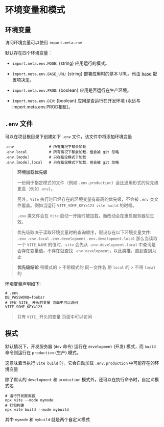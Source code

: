 # 环境变量和模式

## 环境变量

访问环境变量可以使用 `import.meta.env`

默认存在四个环境变量：

- `import.meta.env.MODE`: {string} 应用运行的模式。

- `import.meta.env.BASE_URL`: {string} 部署应用时的基本 URL。他由 [base](https://cn.vitejs.dev/config/#base) 配置项决定。

- `import.meta.env.PROD`: {boolean} 应用是否运行在生产环境。

- `import.meta.env.DEV`: {boolean} 应用是否运行在开发环境 (永远与 import.meta.env.PROD相反)。

## `.env` 文件

可以在项目根目录下创建如下 `.env` 文件，该文件中将添加环境变量

```
.env                # 所有情况下都会加载
.env.local          # 所有情况下都会加载，但会被 git 忽略
.env.[mode]         # 只在指定模式下加载
.env.[mode].local   # 只在指定模式下加载，但会被 git 忽略
```

> **环境加载优先级**
>
> 一份用于指定模式的文件（例如 `.env.production`）会比通用形式的优先级更高（例如 `.env`）。
>
> 另外，`Vite` 执行时已经存在的环境变量有最高的优先级，不会被 `.env` 类文件覆盖。例如当运行 `VITE_SOME_KEY=123 vite build` 的时候。
>
> `.env` 类文件会在 `Vite` 启动一开始时被加载，而改动会在重启服务器后生效。

> 优先级取决于读取环境变量时的查询顺序，假设存在以下环境变量文件:
> `.env`
> `.env.local`
> `.env.development`
> `.env.development.local`
> 那么当读取一个 `VITE_NAME` 的值时，`vite` 会先从 `.env.development.local` 中查询是否存在变量值，不存在就查找 `.env.development`，以此类推，直到查到为止

> **优先级结论**
> 带模式的 > 不带模式的
> 同一文件名 带 `local` 的 > 不带 `local` 的

环境变量声明如下:

```
# .env
DB_PASSWORD=foobar
# 只有 VITE_ 开头的变量 页面中可以访问
VITE_SOME_KEY=123
```

> 只有 `VITE_` 开头的变量 页面中可以访问

## 模式

默认情况下，开发服务器 (`dev` 命令) 运行在 `development` (开发) 模式，而 `build` 命令则运行在 `production` (生产) 模式。

这意味着当执行 `vite build` 时，它会自动加载 `.env.production` 中可能存在的环境变量

除了默认的 `development` 和 `production` 模式外，还可以在执行命令时，自定义模式名

```shell
# 运行开发服务器
npx vite --mode mymode
# 打包构建
npx vite build --mode mybuild
```

其中 `mymode` 和 `mybuild` 就是两个自定义模式
